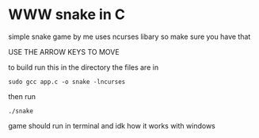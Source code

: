 # **WWW** snake in C
 simple snake game by me 
 uses ncurses libary so make sure you have that
 
 USE THE ARROW KEYS TO MOVE

 to build run this in the directory the files are in

 ```console
 sudo gcc app.c -o snake -lncurses
 ```

 then run 
 ```console
 ./snake
 ```


 game should run in terminal and idk how it works with windows 

